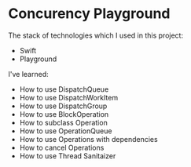 # Concurency Playground

The stack of technologies which I used in this project:
- Swift
- Playground

I've learned:
- How to use DispatchQueue
- How to use DispatchWorkItem
- How to use DispatchGroup
- How to use BlockOperation
- How to subclass Operation
- How to use OperationQueue
- How to use Operations with dependencies
- How to cancel Operations
- How to use Thread Sanitaizer

